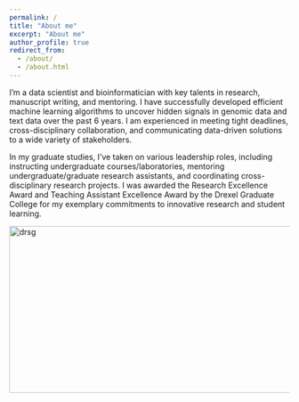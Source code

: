 ```yaml
---
permalink: /
title: "About me"
excerpt: "About me"
author_profile: true
redirect_from:
  - /about/
  - /about.html
---
```


I’m a data scientist and bioinformatician with key talents in research, manuscript writing, and mentoring. I have successfully developed efficient machine learning algorithms to uncover hidden signals in genomic data and text data over the past 6 years. I am experienced in meeting tight deadlines, cross-disciplinary collaboration, and communicating data-driven solutions to a wide variety of stakeholders.        

In my graduate studies, I’ve taken on various leadership roles, including instructing undergraduate courses/laboratories, mentoring undergraduate/graduate research assistants, and coordinating cross-disciplinary research projects. I was awarded the Research Excellence Award and Teaching Assistant Excellence Award by the Drexel Graduate College for my exemplary commitments to innovative research and student learning.

<!-- <img class="alignnone  wp-image-577" alt="drsg" src="https://z2e2.github.io/images/coverImage.png" width="611" height="270"/> -->
<img class="alignnone  wp-image-577" alt="drsg" src="https://z2e2.github.io/images/coverImage.png" width="800" height="300"/>
